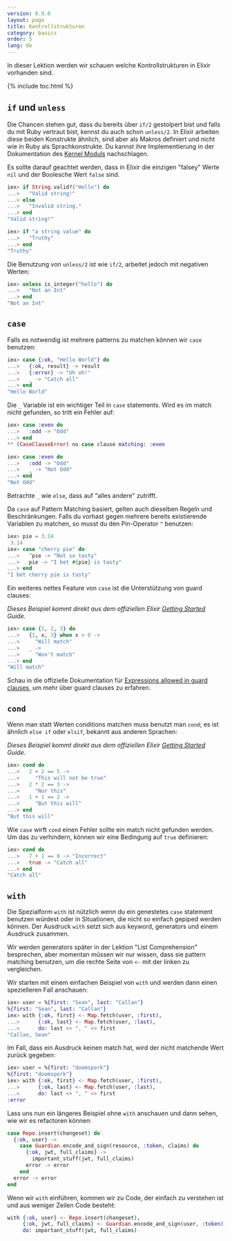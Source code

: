 ```yaml
---
version: 0.9.0
layout: page
title: Kontrollstrukturen
category: basics
order: 5
lang: de
---
```


In dieser Lektion werden wir schauen welche Kontrollstrukturen in Elixir vorhanden sind.

{% include toc.html %}

## `if` und `unless`

Die Chancen stehen gut, dass du bereits über `if/2` gestolpert bist und falls du mit Ruby vertraut bist, kennst du auch schon `unless/2`. In Elixir arbeiten diese beiden Konstrukte ähnlich, sind aber als Makros definiert und nicht wie in Ruby als Sprachkonstrukte. Du kannst ihre Implementierung in der Dokumentation des [Kernel Moduls](https://hexdocs.pm/elixir/#!Kernel.html) nachschlagen.

Es sollte darauf geachtet werden, dass in Elixir die einzigen "falsey" Werte `nil` und der Boolesche Wert `false` sind.

```elixir
iex> if String.valid?("Hello") do
...>   "Valid string!"
...> else
...>   "Invalid string."
...> end
"Valid string!"

iex> if "a string value" do
...>   "Truthy"
...> end
"Truthy"
```

Die Benutzung von `unless/2` ist wie `if/2`, arbeitet jedoch mit negativen Werten:

```elixir
iex> unless is_integer("hello") do
...>   "Not an Int"
...> end
"Not an Int"
```

## `case`

Falls es notwendig ist mehrere patterns zu matchen können wir `case` benutzen:

```elixir
iex> case {:ok, "Hello World"} do
...>   {:ok, result} -> result
...>   {:error} -> "Uh oh!"
...>   _ -> "Catch all"
...> end
"Hello World"
```

Die `_` Variable ist ein wichtiger Teil in `case` statements. Wird es im match nicht gefunden, so tritt ein Fehler auf:

```elixir
iex> case :even do
...>   :odd -> "Odd"
...> end
** (CaseClauseError) no case clause matching: :even

iex> case :even do
...>   :odd -> "Odd"
...>   _ -> "Not Odd"
...> end
"Not Odd"
```

Betrachte `_` wie `else`, dass auf "alles andere" zutrifft.

Da `case` auf Pattern Matching basiert, gelten auch dieselben Regeln und Beschränkungen. Falls du vorhast gegen mehrere bereits existierende Variablen zu matchen, so musst du den Pin-Operator `^` benutzen:

```elixir
iex> pie = 3.14
 3.14
iex> case "cherry pie" do
...>   ^pie -> "Not so tasty"
...>   pie -> "I bet #{pie} is tasty"
...> end
"I bet cherry pie is tasty"
```

Ein weiteres nettes Feature von `case` ist die Unterstützung von guard clauses:

_Dieses Beispiel kommt direkt aus dem offiziellen Elixir [Getting Started](http://elixir-lang.org/getting-started/case-cond-and-if.html#case) Guide._

```elixir
iex> case {1, 2, 3} do
...>   {1, x, 3} when x > 0 ->
...>     "Will match"
...>   _ ->
...>     "Won't match"
...> end
"Will match"
```

Schau in die offizielle Dokumentation für [Expressions allowed in guard clauses](http://elixir-lang.org/getting-started/case-cond-and-if.html#expressions-in-guard-clauses), um mehr über guard clauses zu erfahren.

## `cond`

Wenn man statt Werten conditions matchen muss benutzt man `cond`; es ist ähnlich `else if` oder `elsif`, bekannt aus anderen Sprachen:

_Dieses Beispiel kommt direkt aus dem offiziellen Elixir [Getting Started](http://elixir-lang.org/getting-started/case-cond-and-if.html#cond) Guide._

```elixir
iex> cond do
...>   2 + 2 == 5 ->
...>     "This will not be true"
...>   2 * 2 == 3 ->
...>     "Nor this"
...>   1 + 1 == 2 ->
...>     "But this will"
...> end
"But this will"
```

Wie `case` wirft `cond` einen Fehler sollte ein match nicht gefunden werden. Um das zu verhindern, können wir eine Bedingung auf `true` definieren:

```elixir
iex> cond do
...>   7 + 1 == 0 -> "Incorrect"
...>   true -> "Catch all"
...> end
"Catch all"
```

## `with`

Die Spezialform `with` ist nützlich wenn du ein genestetes `case` statement benutzen würdest oder in Situationen, die nicht so einfach gepiped werden können. Der Ausdruck `with` setzt sich aus keyword, generators und einem Ausdruck zusammen.

Wir werden generators später in der Lektion "List Comprehension" besprechen, aber momentan müssen wir nur wissen, dass sie pattern matching benutzen, um die rechte Seite von `<-` mit der linken zu vergleichen.

Wir starten mit einem einfachen Beispiel von `with` und werden dann einen spezielleren Fall anschauen:

```elixir
iex> user = %{first: "Sean", last: "Callan"}
%{first: "Sean", last: "Callan"}
iex> with {:ok, first} <- Map.fetch(user, :first),
...>      {:ok, last} <- Map.fetch(user, :last),
...>      do: last <> ", " <> first
"Callan, Sean"
```

Im Fall, dass ein Ausdruck keinen match hat, wird der nicht matchende Wert zurück gegeben:

```elixir
iex> user = %{first: "doomspork"}
%{first: "doomspork"}
iex> with {:ok, first} <- Map.fetch(user, :first),
...>      {:ok, last} <- Map.fetch(user, :last),
...>      do: last <> ", " <> first
:error
```

Lass uns nun ein längeres Beispiel ohne `with` anschauen und dann sehen, wie wir es refactoren können:

```elixir
case Repo.insert(changeset) do
  {:ok, user} ->
    case Guardian.encode_and_sign(resource, :token, claims) do
      {:ok, jwt, full_claims} ->
        important_stuff(jwt, full_claims)
      error -> error
    end
  error -> error
end
```

Wenn wir `with` einführen, kommen wir zu Code, der einfach zu verstehen ist und aus weniger Zeilen Code besteht:

```elixir
with {:ok, user} <- Repo.insert(changeset),
     {:ok, jwt, full_claims} <- Guardian.encode_and_sign(user, :token),
     do: important_stuff(jwt, full_claims)
```
